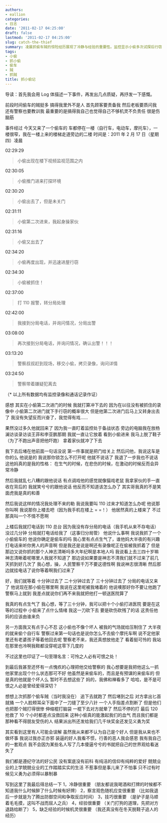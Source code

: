 ```yaml
---
authors:
- eallion
categories:
- 日志
date: '2011-02-17 04:25:00'
draft: false
lastmod: '2011-02-17 04:25:00'
slug: catch-the-thief
summary: 凌晨抓偷车贼的惊险经历展现了冷静与经验的重要性。监控显示小偷多次试探后行窃被当场抓获，但报警后警察姗姗来迟引发不满。面对小偷时通过心理压制和技巧控制局面，既愤怒又对其处境产生怜悯。事件折射出以暴制暴的无奈与执法效率的缺陷，最终强调临场应变、观察力和实战技巧的关键作用。
tags:
- 小偷
- 抓小偷
- 偷车
- 贼
- 抓贼
title: 抓小偷记
---
```

导读：首先我会用 Log 体描述一下事件，再发出几点质疑，再抒发一下感慨。

前段时间偷车的贼挺多
搞得我里外不是人
首先顾客要责备我
然后老板要质问我
还有警察也要教训我
最重要的是搞得我自己也觉得自己不够机灵不负责任
很是伤脑筋

事件经过
今天又来了一个偷车的
车都停在一楼（自行车，电动车，摩托车），一楼很窄，我在一楼上来的楼梯走道旁边的二楼
时间是：2011 年 2 月 17 日（星期四）凌晨

02:29:29
> 小偷出现在楼下视频监视范围之内

02:30:05
> 小偷推门进来打探环境

02:30:20
> 小偷出去了，但是未关门

02:31:11
> 小偷第二次进来，我起身操家伙

02:31:16
> 小偷又出去了

02:34:20
> 小偷再度出现，并迅速进屋行窃

02:34:30
> 小偷被抓住！

02:37:00
> 打 110 报警，转分局处理

02:42:00
> 我接到分局电话，并询问情况，分局出警

03:08:00
> 再次接到分局电话，并询问情况，确认出警！！！

03:13:20
> 警察叔叔赶到现场，移交小偷，拷贝录像，询问详情

03:24:50
> 警察带着嫌疑犯离去

（* 以上所有数据均有监控录像和通话记录作证）

感想
其实在小偷第二次进门的时候
我就打算冲下去的
因为在以往没有被抓住的录像中
小偷第二次进门就下手行窃的概率很大
但是他第二次进门后马上又转身出去了
我没有失望反而兴奋了，我觉得有戏……

果然没过多久他就回来了
因为我一直盯着监控处于备战状态
旁边的电脑我在放杨澜访谈录访谈王菲和李亚鹏那期
我就一直让它放着
看到小偷进来
我马上脱了鞋子（为了不跑出声音把他吓跑）
拿着家伙就冲了下去

我下去后堵在他前面一句话没说
第一件事就是把门给关上
然后问他，我说这车是你的么
他说是的
我说那你锁怎么不打开呢
他就不说话了
我退了一步我也不说话
这他妈真的是我的性格：
在生气的时候，在悲伤的时候，在激动的时候反而会异常冷静

然后我就乱七八糟的跟他说话
有点调戏他的感觉就像猫戏老鼠
我拿家伙的手一直收在背后的
我就笑兮兮的跟他说话
他反而不知道该怎么办了
其实哥我真的不是笑面虎我是真的和善

然后我说这样的情况我处理不来的勒
我说我要叫 110 过来才知道怎么办呢
他说那你叫啊
我说那你上楼去吧（因为我手机在楼上 = =！）
他居然真的上楼来了
不过那真叫一个不情不愿啊

上楼后我就打电话到 110 总台
因为我没有存分局的电话（我手机从来不存电话）
没过几分钟
分局就打电话给我了（这事归分局管）
他说什么事啊
我说我抓了一个小偷偷车的
他说你确定是偷车的吗
我心里有点点生气了，谁他妈大半夜的有兴趣打电话来听你男人的声音啊
但是我还是说是啊还有录像呢正在偷被我抓着了
但是那边又说你抓的那个人神志清晰吗多大年纪啊是本地人吗
我说看上去三四十岁嘛神志清晰着呢哪里人我就不知道了
那边说如果要是神志不清我们就不过来了前几天抓到好几次了
我心想，操，人民警察千万不要这德性啊
我说神志很清晰
然后那边就挂电话了说你等着啊我们过来了

好，我们就等着
十分钟过去了
二十分钟过去了
三十分钟过去了
分局的电话又来了
他说现在那小偷在哪里啊
我说在这里呢被我堵着的
他说噢那好你不要让他跑了警察马上就到
我差点就说你们再不来我就把他打一顿送医院算了

我真的有点生气了
我心想，等了三十分钟，我可以把十个小偷打进医院
要是在这等的过程中
小偷来了点什么情绪
我这一刀砍下去
要是砍伤砍残了的话
这责任他妈的应该由谁来负

另一方面我又有点于心不忍
这小偷也不像个坏人
被我的气场就给压制住了
大半夜的就来偷个自行车
警察过来第一句话也是说你怎么不去偷个摩托车啊
说不定他家里还有老婆孩子等着他回去呢
警察老不来，我还真想放他走了
看着挺可怜的
我站在那里也冷啊我鞋都没穿呢这零下几度的

不过这里也印证了一句至理名言：可怜之人必有可恨之处！

到最后我甚至还怀有一点愧疚的心理把他交给警察的
我心想要是我把他这么一抓
他家里出现个什么状态那可不好
他虽然是来偷车的，而且是有预谋的来偷车的
但是真的他就是个坏人么
暂时不去想这些了
妈的，我佛和禅看多了
哈哈，是不是可恨之人必是曾经爱得深切？

想想上次抓那个偷车贼（当时我没在）
追下去就跑了
然后堵到之后
对方拿出匕首就捅
一个人脸颊耳朵下面中了一刀缝了至少八针
一个人手指差点割断了
但是他们也把那个贼打得很惨
伸缩棍打脑袋
一棍下去对方就晕了
然后不停的打
最后 120 抢救了 10 个小时都差点没救回来
这种小偷真的能激起我们的血气
而且我们都是那种看不得朋友受伤的人
结果派出所还发给我们几千块奖金还发见义勇为奖

其实看到这里有人可能会误解
虽然我从来都不认为自己是个好人
但是我从来也不做坏事
我说过我亦正亦邪
装逼的好人我看不惯，行善的恶人我会感恩
我有我自己的一套观点
我不会因为某些名人写了几本傻逼兮兮的书就把自己的世界观给看迷失了

我们都是遵纪守法的好公民
没有案底没有前科
有纯洁的信仰有纯粹的爱好
兢兢业业的上学兢兢业业的工作踏踏实实的生活
不惹事但是事儿来了不怕事
只不过有时候见义勇为必须得以暴制暴

写到这里了我最后得总结一下
1，冷静很重要
（朋友都说我喝酒和打牌的时候都不知道我什么时候醉了什么时候有好牌）
2，察言观色随机应变很重要
（比如我退后一步就是为了腾出防御空间和争取反应时间）
3，技巧很重要
（是驴子是马顺着毛毛摸，这叫不战而屈人之兵）
4，经验很重要
（关门打狗的道理，先把对方退路给断了）
5，缺乏经验的时候机灵很重要
（我还真没有在冬天脱鞋子追人的经历）